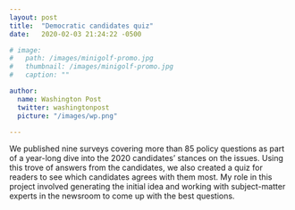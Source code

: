 ```yaml
---
layout: post
title:  "Democratic candidates quiz"
date:   2020-02-03 21:24:22 -0500

# image:
#   path: /images/minigolf-promo.jpg
#   thumbnail: /images/minigolf-promo.jpg
#   caption: ""

author:
  name: Washington Post
  twitter: washingtonpost
  picture: "/images/wp.png"

---
```


We published nine surveys covering more than 85 policy questions as part of a year-long dive into the 2020 candidates’ stances on the issues. Using this trove of answers from the candidates, we also created a quiz for readers to see which candidates agrees with them most. My role in this project involved generating the initial idea and working with subject-matter experts in the newsroom to come up with the best questions.

[project-link]: 
[print-pdf]: 
